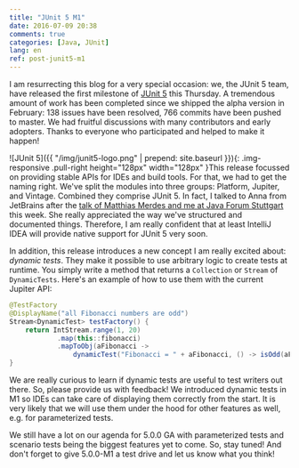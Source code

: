 ```yaml
---
title: "JUnit 5 M1"
date: 2016-07-09 20:38
comments: true
categories: [Java, JUnit]
lang: en
ref: post-junit5-m1
---
```


I am resurrecting this blog for a very special occasion: we, the JUnit 5 team, have released the first milestone of [JUnit 5](http://junit.org/junit5/) this Thursday. A tremendous amount of work has been completed since we shipped the alpha version in February: 138 issues have been resolved, 766 commits have been pushed to master. We had fruitful discussions with many contributors and early
adopters. Thanks to everyone who participated and helped to make it happen!

<!--more-->

![JUnit 5]({{ "/img/junit5-logo.png" | prepend: site.baseurl }}){: .img-responsive .pull-right height="128px" width="128px" }This release focussed on providing stable APIs for IDEs and build tools. For that, we had to get the naming right. We've split the modules into three groups: Platform, Jupiter, and Vintage. Combined they comprise JUnit 5. In fact, I talked to Anna from JetBrains after the [talk of Matthias Merdes and me at Java Forum Stuttgart](http://2016.java-forum-stuttgart.de/de/Abstracts+Slot+1.html#art476) this week. She really appreciated the way we've structured and documented things. Therefore, I am really confident that at least IntelliJ IDEA will provide native support for JUnit 5 very soon.

In addition, this release introduces a new concept I am really excited about: _dynamic tests_. They make it possible to use arbitrary logic to create tests at runtime. You simply write a method that returns a `Collection` or `Stream` of `DynamicTests`. Here's an example of how to use them with the current Jupiter API:

```java
@TestFactory
@DisplayName("all Fibonacci numbers are odd")
Stream<DynamicTest> testFactory() {
    return IntStream.range(1, 20)
            .map(this::fibonacci)
            .mapToObj(aFibonacci ->
                dynamicTest("Fibonacci = " + aFibonacci, () -> isOdd(aFibonacci)));
}
```

We are really curious to learn if dynamic tests are useful to test writers out there. So, please provide us with feedback! We introduced dynamic tests in M1 so IDEs can take care of displaying them correctly from the start. It is very likely that we will use them under the hood for other features as well, e.g. for parameterized tests.

We still have a lot on our agenda for 5.0.0 GA with parameterized tests and scenario tests being the biggest features yet to come. So, stay tuned! And don't forget to give 5.0.0-M1 a test drive and let us know what you think!
